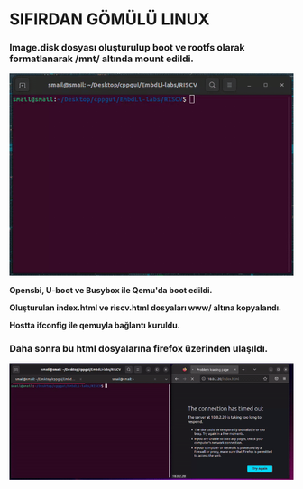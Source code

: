 



# SIFIRDAN GÖMÜLÜ LINUX 

### **Image.disk dosyası oluşturulup boot ve rootfs olarak formatlanarak /mnt/ altında mount edildi.**

![..](./rootfsmount.gif)

**Opensbi, U-boot ve Busybox ile Qemu'da boot edildi.**

**Oluşturulan index.html ve riscv.html dosyaları www/ altına kopyalandı.**

**Hostta ifconfig ile qemuyla bağlantı kuruldu.**

### **Daha sonra bu html dosyalarına firefox üzerinden ulaşıldı.**

![..](./websayfa.gif)
